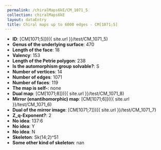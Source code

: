 ```yaml
--- 
 permalink: /chiralMaps6kE/CM_1071_5 
 collection: chiralMaps6kE
 layout: dataEntry
 title: Chiral maps up to 6000 edges - CM[1071;5]
---
```


- **ID**: [CM[1071;5]]({{ site.url }}/test/CM_1071_5)
- **Genus of the underlying surface**: 470
- **Length of the face**: 18
- **Valency**: 153
- **Length of the Petrie polygon**: 238
- **Is the automorphism group solvable?**: S
- **Number of vertices**: 14
- **Number of edges**: 1071
- **Number of faces**: 119
- **The map is self-**: none
- **Dual map**: [CM[1071;8]]({{ site.url }}/test/CM_1071_8)
- **Mirror (enantihomorphic) map**: [CM[1071;6]]({{ site.url }}/test/CM_1071_6)
- **Dual of the mirror image**: [CM[1071;7]]({{ site.url }}/test/CM_1071_7)
- **Z_q-Exponent?**: 2
- **No idea**:  137:6
- **No idea**: Y
- **No idea**: N
- **Skeleton**: Sk(14;2)^51
- **Some other kind of skeleton**: nan
